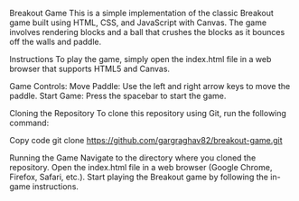 Breakout Game
This is a simple implementation of the classic Breakout game built using HTML, CSS, and JavaScript with Canvas. The game involves rendering blocks and a ball that crushes the blocks as it bounces off the walls and paddle.

Instructions
To play the game, simply open the index.html file in a web browser that supports HTML5 and Canvas.

Game Controls:
Move Paddle:
Use the left and right arrow keys to move the paddle.
Start Game:
Press the spacebar to start the game.

Cloning the Repository
To clone this repository using Git, run the following command:


Copy code
git clone https://github.com/gargraghav82/breakout-game.git

Running the Game
Navigate to the directory where you cloned the repository.
Open the index.html file in a web browser (Google Chrome, Firefox, Safari, etc.).
Start playing the Breakout game by following the in-game instructions.
